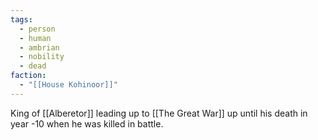 ```yaml
---
tags:
  - person
  - human
  - ambrian
  - nobility
  - dead
faction:
  - "[[House Kohinoor]]"
---
```

King of [[Alberetor]] leading up to [[The Great War]] up until his death in year -10 when he was killed in battle.